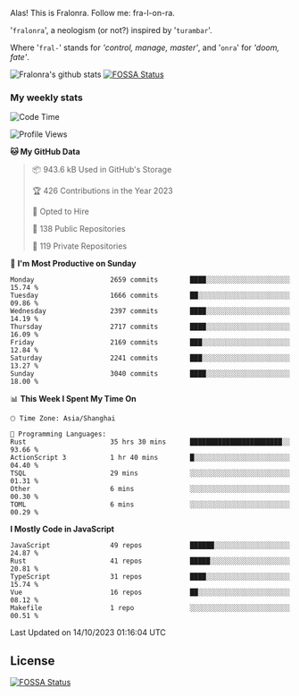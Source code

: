 Alas! This is Fralonra. Follow me: fra-l-on-ra.

'`fralonra`', a neologism (or not?) inspired by '`turambar`'.

Where '`fral-`' stands for *'control, manage, master'*, and '`onra`' for *'doom, fate'*.

![Fralonra's github stats](https://github-readme-stats.vercel.app/api?username=fralonra)
[![FOSSA Status](https://app.fossa.com/api/projects/git%2Bgithub.com%2Ffralonra%2Ffralonra.svg?type=shield)](https://app.fossa.com/projects/git%2Bgithub.com%2Ffralonra%2Ffralonra?ref=badge_shield)

### My weekly stats

<!--START_SECTION:waka-->
![Code Time](http://img.shields.io/badge/Code%20Time-4%2C108%20hrs%2043%20mins-blue)

![Profile Views](http://img.shields.io/badge/Profile%20Views-0-blue)

**🐱 My GitHub Data** 

> 📦 943.6 kB Used in GitHub's Storage 
 > 
> 🏆 426 Contributions in the Year 2023
 > 
> 💼 Opted to Hire
 > 
> 📜 138 Public Repositories 
 > 
> 🔑 119 Private Repositories 
 > 
📅 **I'm Most Productive on Sunday** 

```text
Monday                   2659 commits        ████░░░░░░░░░░░░░░░░░░░░░   15.74 % 
Tuesday                  1666 commits        ██░░░░░░░░░░░░░░░░░░░░░░░   09.86 % 
Wednesday                2397 commits        ████░░░░░░░░░░░░░░░░░░░░░   14.19 % 
Thursday                 2717 commits        ████░░░░░░░░░░░░░░░░░░░░░   16.09 % 
Friday                   2169 commits        ███░░░░░░░░░░░░░░░░░░░░░░   12.84 % 
Saturday                 2241 commits        ███░░░░░░░░░░░░░░░░░░░░░░   13.27 % 
Sunday                   3040 commits        ████░░░░░░░░░░░░░░░░░░░░░   18.00 % 
```


📊 **This Week I Spent My Time On** 

```text
🕑︎ Time Zone: Asia/Shanghai

💬 Programming Languages: 
Rust                     35 hrs 30 mins      ███████████████████████░░   93.66 % 
ActionScript 3           1 hr 40 mins        █░░░░░░░░░░░░░░░░░░░░░░░░   04.40 % 
TSQL                     29 mins             ░░░░░░░░░░░░░░░░░░░░░░░░░   01.31 % 
Other                    6 mins              ░░░░░░░░░░░░░░░░░░░░░░░░░   00.30 % 
TOML                     6 mins              ░░░░░░░░░░░░░░░░░░░░░░░░░   00.29 % 
```

**I Mostly Code in JavaScript** 

```text
JavaScript               49 repos            ██████░░░░░░░░░░░░░░░░░░░   24.87 % 
Rust                     41 repos            █████░░░░░░░░░░░░░░░░░░░░   20.81 % 
TypeScript               31 repos            ████░░░░░░░░░░░░░░░░░░░░░   15.74 % 
Vue                      16 repos            ██░░░░░░░░░░░░░░░░░░░░░░░   08.12 % 
Makefile                 1 repo              ░░░░░░░░░░░░░░░░░░░░░░░░░   00.51 % 
```




 Last Updated on 14/10/2023 01:16:04 UTC
<!--END_SECTION:waka-->

## License
[![FOSSA Status](https://app.fossa.com/api/projects/git%2Bgithub.com%2Ffralonra%2Ffralonra.svg?type=large)](https://app.fossa.com/projects/git%2Bgithub.com%2Ffralonra%2Ffralonra?ref=badge_large)